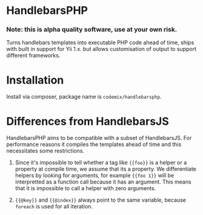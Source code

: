 # HandlebarsPHP

### Note: this is alpha quality software, use at your own risk.

Turns handlebars templates into executable PHP code ahead of time, ships with built in support for Yii 1.x.
but allows customisation of output to support different frameworks.

# Installation

Install via composer, package name is `codemix/handlebarsphp`.

# Differences from HandlebarsJS

HandlebarsPHP aims to be compatible with a subset of HandlebarsJS. For performance reasons it compiles the templates
ahead of time and this necessitates some restrictions.

1. Since it's impossible to tell whether a tag like `{{foo}}` is a helper or a property at compile time, we assume
that its a property. We differentiate helpers by looking for arguments, for example `{{foo 1}}` will be interpretted
as a function call because it has an argument. This means that it is impossible to call a helper with zero arguments.

2. `{{@key}}` and `{{@index}}` always point to the same variable, because `foreach` is used for all iteration.





